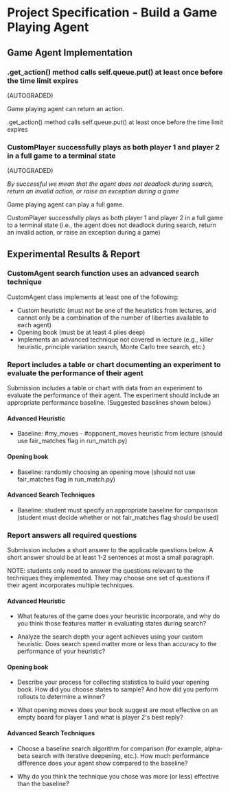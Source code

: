# Project Specification - Build a Game Playing Agent

## Game Agent Implementation

### .get_action() method calls self.queue.put() at least once before the time limit expires
	
(AUTOGRADED) 

Game playing agent can return an action.

.get_action() method calls self.queue.put() at least once before the time limit expires

### CustomPlayer successfully plays as both player 1 and player 2 in a full game to a terminal state

(AUTOGRADED)

_By successful we mean that the agent does not deadlock during search, return an invalid action, or raise an exception during a game_

Game playing agent can play a full game.

CustomPlayer successfully plays as both player 1 and player 2 in a full game to a terminal state (i.e., the agent does not deadlock during search, return an invalid action, or raise an exception during a game)

## Experimental Results & Report

### CustomAgent search function uses an advanced search technique

CustomAgent class implements at least one of the following:

- Custom heuristic (must not be one of the heuristics from lectures, and cannot only be a combination of the number of liberties available to each agent)
- Opening book (must be at least 4 plies deep)
- Implements an advanced technique not covered in lecture (e.g., killer heuristic, principle variation search, Monte Carlo tree search, etc.)

### Report includes a table or chart documenting an experiment to evaluate the performance of their agent	

Submission includes a table or chart with data from an experiment to evaluate the performance of their agent. The experiment should include an appropriate performance baseline. (Suggested baselines shown below.)

#### Advanced Heuristic

- Baseline: #my_moves - #opponent_moves heuristic from lecture (should use fair_matches flag in run_match.py)

#### Opening book

- Baseline: randomly choosing an opening move (should not use fair_matches flag in run_match.py)

#### Advanced Search Techniques

- Baseline: student must specify an appropriate baseline for comparison (student must decide whether or not fair_matches flag should be used)

### Report answers all required questions

Submission includes a short answer to the applicable questions below. A short answer should be at least 1-2 sentences at most a small paragraph.

NOTE: students only need to answer the questions relevant to the techniques they implemented. They may choose one set of questions if their agent incorporates multiple techniques.

#### Advanced Heuristic

- What features of the game does your heuristic incorporate, and why do you think those features matter in evaluating states during search?

- Analyze the search depth your agent achieves using your custom heuristic. Does search speed matter more or less than accuracy to the performance of your heuristic?

#### Opening book

- Describe your process for collecting statistics to build your opening book. How did you choose states to sample? And how did you perform rollouts to determine a winner?

- What opening moves does your book suggest are most effective on an empty board for player 1 and what is player 2's best reply?

#### Advanced Search Techniques

- Choose a baseline search algorithm for comparison (for example, alpha-beta search with iterative deepening, etc.). How much performance difference does your agent show compared to the baseline?

- Why do you think the technique you chose was more (or less) effective than the baseline?

